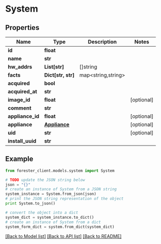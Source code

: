 # System


## Properties

Name | Type | Description | Notes
------------ | ------------- | ------------- | -------------
**id** | **float** |  | 
**name** | **str** |  | 
**hw_addrs** | **List[str]** | []string | 
**facts** | **Dict[str, str]** | map&lt;string,string&gt; | 
**acquired** | **bool** |  | 
**acquired_at** | **str** |  | 
**image_id** | **float** |  | [optional] 
**comment** | **str** |  | 
**appliance_id** | **float** |  | [optional] 
**appliance** | [**Appliance**](Appliance.md) |  | [optional] 
**uid** | **str** |  | [optional] 
**install_uuid** | **str** |  | 

## Example

```python
from forester_client.models.system import System

# TODO update the JSON string below
json = "{}"
# create an instance of System from a JSON string
system_instance = System.from_json(json)
# print the JSON string representation of the object
print System.to_json()

# convert the object into a dict
system_dict = system_instance.to_dict()
# create an instance of System from a dict
system_form_dict = system.from_dict(system_dict)
```
[[Back to Model list]](../README.md#documentation-for-models) [[Back to API list]](../README.md#documentation-for-api-endpoints) [[Back to README]](../README.md)


